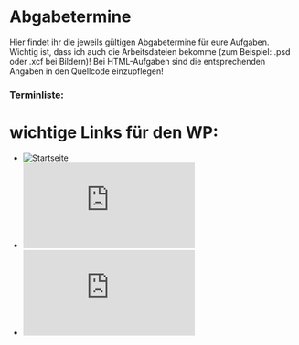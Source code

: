 Abgabetermine
====

Hier findet ihr die jeweils gültigen Abgabetermine für eure Aufgaben. Wichtig ist, dass ich auch die  Arbeitsdateien bekomme (zum Beispiel: .psd oder .xcf bei Bildern)! Bei HTML-Aufgaben sind die entsprechenden Angaben in den Quellcode einzupflegen!


### Terminliste:



wichtige Links für den WP:
====
* ![Startseite](https://github.com/cartz/schule)
* ![FAQ](https://github.com/cartz/schule/blob/master/faq.md)
* ![Abgabetermine](https://github.com/cartz/schule/blob/master/Abgabetermine.md)